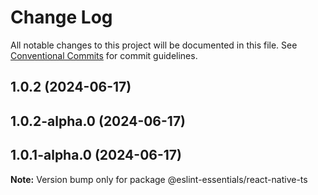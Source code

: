 # Change Log

All notable changes to this project will be documented in this file.
See [Conventional Commits](https://conventionalcommits.org) for commit guidelines.

## 1.0.2 (2024-06-17)



## 1.0.2-alpha.0 (2024-06-17)



## 1.0.1-alpha.0 (2024-06-17)

**Note:** Version bump only for package @eslint-essentials/react-native-ts
